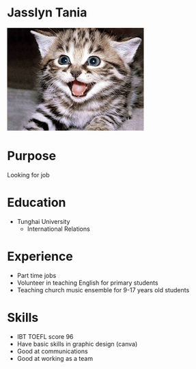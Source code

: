 # Jasslyn Tania

![](cat.jpg)

# Purpose

Looking for job 

# Education

- Tunghai University
    - International Relations

# Experience

- Part time jobs
- Volunteer in teaching English for primary students
- Teaching church music ensemble for 9-17 years old students

# Skills

- IBT TOEFL score 96
- Have basic skills in graphic design (canva)
- Good at communications
- Good at working as a team